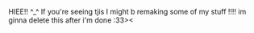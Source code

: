 HIEE!! ^_^ If you're seeing tjis I might b remaking some of my stuff !!!! im ginna delete this after i'm done :33><